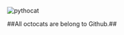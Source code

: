 ![pythocat](https://octodex.github.com/images/pythocat.png)

##All octocats are belong to Github.##
